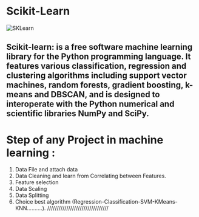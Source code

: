 # Scikit-Learn

![SKLearn](https://user-images.githubusercontent.com/43557035/95685305-478a3680-0bf7-11eb-8a4d-c63104eb2935.jpg)

## Scikit-learn: is a free software machine learning library for the Python programming language. It features various classification, regression and clustering algorithms including support vector machines, random forests, gradient boosting, k-means and DBSCAN, and is designed to interoperate with the Python numerical and scientific libraries NumPy and SciPy.

# Step of any Project in machine learning :

1. Data File and attach data
2.   Data Cleaning and learn from Correlating between Features.
3.   Feature selection
4.   Data Scaling
5.   Data Splitting
6.   Choice best algorithm (Regression-Classification-SVM-KMeans-KNN..........).
////////////////////////////////
